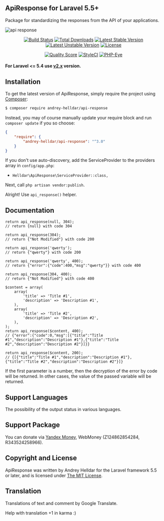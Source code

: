 ## ApiResponse for Laravel 5.5+

Package for standardizing the responses from the API of your applications.

![api response](https://cloud.githubusercontent.com/assets/10347617/23128374/0f02ede0-f7c2-11e6-8b9a-a7d0d265859b.jpg)

<p align="center">
<a href="https://travis-ci.org/andrey-helldar/api-response"><img src="https://travis-ci.org/andrey-helldar/api-response.svg?branch=master&style=flat-square" alt="Build Status" /></a>
<a href="https://packagist.org/packages/andrey-helldar/api-response"><img src="https://img.shields.io/packagist/dt/andrey-helldar/api-response.svg?style=flat-square" alt="Total Downloads" /></a>
<a href="https://packagist.org/packages/andrey-helldar/api-response"><img src="https://poser.pugx.org/andrey-helldar/api-response/v/stable?format=flat-square" alt="Latest Stable Version" /></a>
<a href="https://packagist.org/packages/andrey-helldar/api-response"><img src="https://poser.pugx.org/andrey-helldar/api-response/v/unstable?format=flat-square" alt="Latest Unstable Version" /></a>
<a href="https://github.com/andrey-helldar/api-response"><img src="https://poser.pugx.org/andrey-helldar/api-response/license?format=flat-square" alt="License" /></a>
</p>


<p align="center">
<a href="https://github.com/andrey-helldar/api-response"><img src="https://img.shields.io/scrutinizer/g/andrey-helldar/api-response.svg?style=flat-square" alt="Quality Score" /></a>
<a href="https://styleci.io/repos/82566268"><img src="https://styleci.io/repos/82566268/shield" alt="StyleCI" /></a>
<a href="https://php-eye.com/package/andrey-helldar/api-response"><img src="https://php-eye.com/badge/andrey-helldar/api-response/tested.svg?style=flat-square" alt="PHP-Eye" /></a>
</p>

#### For **Laravel <= 5.4** use [v2.x](tree/v2.x) version.

## Installation

To get the latest version of ApiResponse, simply require the project using [Composer](https://getcomposer.org/):

```bash
$ composer require andrey-helldar/api-response
```

Instead, you may of course manually update your require block and run `composer update` if you so choose:

```json
{
    "require": {
        "andrey-helldar/api-response": "^3.0"
    }
}
```

If you don't use auto-discovery, add the ServiceProvider to the providers array in `config/app.php`:

* `Helldar\ApiResponse\ServiceProvider::class,`

Next, call `php artisan vendor:publish`.

Alright! Use `api_response()` helper.


## Documentation

    return api_response(null, 304);
    // return {null} with code 304

    return api_response(304);
    // return {"Not Modified"} with code 200

    return api_response('qwerty');
    // return {"qwerty"} with code 200
    
    return api_response('qwerty', 400);
    // return {"error":{"code":400,"msg":"qwerty"}} with code 400
    
    return api_response(304, 400);
    // return {"Not Modified"} with code 400
    
    $content = array(
        array(
            'title' => 'Title #1',
            'description' => 'Description #1',
        ),
        array(
            'title' => 'Title #2',
            'description' => 'Description #2',
        ),
    );
    return api_response($content, 400);
    // {"error":{"code":0,"msg":[{"title":"Title #1","description":"Description #1"},{"title":"Title #2","description":"Description #2"}]}}
    
    return api_response($content, 200);
    // {[{"title":"Title #1","description":"Description #1"},{"title":"Title #2","description":"Description #2"}]}
    
If the first parameter is a number, then the decryption of the error by code will be returned. In other cases, the value of the passed variable will be returned.


## Support Languages

The possibility of the output status in various languages.


## Support Package

You can donate via [Yandex Money](https://money.yandex.ru/quickpay/shop-widget?account=410012608840929&quickpay=shop&payment-type-choice=on&mobile-payment-type-choice=on&writer=seller&targets=Andrey+Helldar%3A+Open+Source+Projects&targets-hint=&default-sum=&button-text=04&mail=on&successURL=), WebMoney (Z124862854284, R343524258966).


## Copyright and License

ApiResponse was written by Andrey Helldar for the Laravel framework 5.5 or later, and is licensed under [The MIT License](LICENSE).


## Translation

Translations of text and comment by Google Translate.

Help with translation +1 in karma :)

